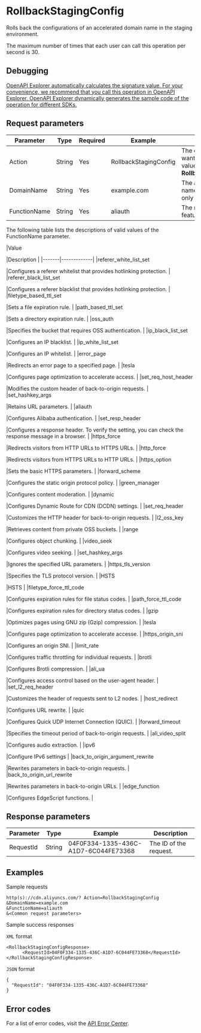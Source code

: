 # RollbackStagingConfig

Rolls back the configurations of an accelerated domain name in the staging environment.

The maximum number of times that each user can call this operation per second is 30.

## Debugging

[OpenAPI Explorer automatically calculates the signature value. For your convenience, we recommend that you call this operation in OpenAPI Explorer. OpenAPI Explorer dynamically generates the sample code of the operation for different SDKs.](https://api.aliyun.com/#product=Cdn&api=RollbackStagingConfig&type=RPC&version=2018-05-10)

## Request parameters

|Parameter|Type|Required|Example|Description|
|---------|----|--------|-------|-----------|
|Action|String|Yes|RollbackStagingConfig|The operation that you want to perform. Set the value to **RollbackStagingConfig**. |
|DomainName|String|Yes|example.com|The accelerated domain name. You can specify only one domain name. |
|FunctionName|String|Yes|aliauth|The name of the feature. |

The following table lists the descriptions of valid values of the FunctionName parameter.

|Value

|Description |
|-------|-------------|
|referer\_white\_list\_set

|Configures a referer whitelist that provides hotlinking protection. |
|referer\_black\_list\_set

|Configures a referer blacklist that provides hotlinking protection. |
|filetype\_based\_ttl\_set

|Sets a file expiration rule. |
|path\_based\_ttl\_set

|Sets a directory expiration rule. |
|oss\_auth

|Specifies the bucket that requires OSS authentication. |
|ip\_black\_list\_set

|Configures an IP blacklist. |
|ip\_white\_list\_set

|Configures an IP whitelist. |
|error\_page

|Redirects an error page to a specified page. |
|tesla

|Configures page optimization to accelerate access. |
|set\_req\_host\_header

|Modifies the custom header of back-to-origin requests. |
|set\_hashkey\_args

|Retains URL parameters. |
|aliauth

|Configures Alibaba authentication. |
|set\_resp\_header

|Configures a response header. To verify the setting, you can check the response message in a browser. |
|https\_force

|Redirects visitors from HTTP URLs to HTTPS URLs. |
|http\_force

|Redirects visitors from HTTPS URLs to HTTP URLs. |
|https\_option

|Sets the basic HTTPS parameters. |
|forward\_scheme

|Configures the static origin protocol policy. |
|green\_manager

|Configures content moderation. |
|dynamic

|Configures Dynamic Route for CDN \(DCDN\) settings. |
|set\_req\_header

|Customizes the HTTP header for back-to-origin requests. |
|l2\_oss\_key

|Retrieves content from private OSS buckets. |
|range

|Configures object chunking. |
|video\_seek

|Configures video seeking. |
|set\_hashkey\_args

|Ignores the specified URL parameters. |
|https\_tls\_version

|Specifies the TLS protocol version. |
|HSTS

|HSTS |
|filetype\_force\_ttl\_code

|Configures expiration rules for file status codes. |
|path\_force\_ttl\_code

|Configures expiration rules for directory status codes. |
|gzip

|Optimizes pages using GNU zip \(Gzip\) compression. |
|tesla

|Configures page optimization to accelerate accesse. |
|https\_origin\_sni

|Configures an origin SNI. |
|limit\_rate

|Configures traffic throttling for individual requests. |
|brotli

|Configures Brotli compression. |
|ali\_ua

|Configures access control based on the user-agent header. |
|set\_l2\_req\_header

|Customizes the header of requests sent to L2 nodes. |
|host\_redirect

|Configures URL rewrite. |
|quic

|Configures Quick UDP Internet Connection \(QUIC\). |
|forward\_timeout

|Specifies the timeout period of back-to-origin requests. |
|ali\_video\_split

|Configures audio extraction. |
|ipv6

|Configure IPv6 settings |
|back\_to\_origin\_argument\_rewrite

|Rewrites parameters in back-to-origin requests. |
|back\_to\_origin\_url\_rewrite

|Rewrites parameters in back-to-origin URLs. |
|edge\_function

|Configures EdgeScript functions. |

## Response parameters

|Parameter|Type|Example|Description|
|---------|----|-------|-----------|
|RequestId|String|04F0F334-1335-436C-A1D7-6C044FE73368|The ID of the request. |

## Examples

Sample requests

```
http(s)://cdn.aliyuncs.com/? Action=RollbackStagingConfig
&DomainName=example.com
&FunctionName=aliauth
&<Common request parameters>
```

Sample success responses

`XML` format

```
<RollbackStagingConfigResponse>
      <RequestId>04F0F334-1335-436C-A1D7-6C044FE73368</RequestId>
</RollbackStagingConfigResponse>
```

`JSON` format

```
{
  "RequestId": "04F0F334-1335-436C-A1D7-6C044FE73368"
}
```

## Error codes

For a list of error codes, visit the [API Error Center](https://error-center.alibabacloud.com/status/product/Cdn).

